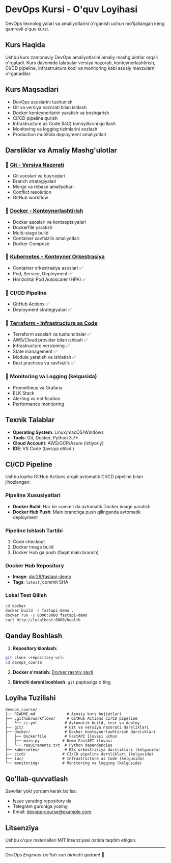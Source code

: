 # DevOps Kursi - O'quv Loyihasi

DevOps texnologiyalari va amaliyotlarini o'rganish uchun mo'ljallangan keng qamrovli o'quv kursi.

## Kurs Haqida

Ushbu kurs zamonaviy DevOps amaliyotlarini amaliy mashg'ulotlar orqali o'rgatadi. Kurs davomida talabalar versiya nazorati, konteynerlashtirish, CI/CD pipeline, infrastruktura kodi va monitoring kabi asosiy mavzularni o'rganadilar.

## Kurs Maqsadlari

- DevOps asoslarini tushunish
- Git va versiya nazorati bilan ishlash
- Docker konteynerlarini yaratish va boshqarish
- CI/CD pipeline qurish
- Infrastructure as Code (IaC) tamoyillarini qo'llash
- Monitoring va logging tizimlarini sozlash
- Production muhitida deployment amaliyotlari

## Darsliklar va Amaliy Mashg'ulotlar

### 📁 [Git - Versiya Nazorati](./git/)
- Git asoslari va buyruqlari
- Branch strategiyalari
- Merge va rebase amaliyotlari
- Conflict resolution
- GitHub workflow

### 📁 [Docker - Konteynerlashtirish](./docker/)
- Docker asoslari va kontseptsiyalari
- Dockerfile yaratish
- Multi-stage build
- Container xavfsizlik amaliyotlari
- Docker Compose

### 📁 [Kubernetes - Konteyner Orkestrasiya](./kubernetes/)
- Container orkestrasiya asoslari ✅
- Pod, Service, Deployment ✅
- Horizontal Pod Autoscaler (HPA) ✅

### 📁 CI/CD Pipeline
- GitHub Actions ✅
- Deployment strategiyalari ✅

### 📁 [Terraform - Infrastructure as Code](./terraform/)
- Terraform asoslari va tushunchalar ✅
- AWS/Cloud provider bilan ishlash ✅
- Infrastructure versioning ✅
- State management ✅
- Module yaratish va ishlatish ✅
- Best practices va xavfsizlik ✅

### 📁 Monitoring va Logging (kelgusida)
- Prometheus va Grafana
- ELK Stack
- Alerting va notification
- Performance monitoring

## Texnik Talablar

- **Operating System**: Linux/macOS/Windows
- **Tools**: Git, Docker, Python 3.7+
- **Cloud Account**: AWS/GCP/Azure (ixtiyoriy)
- **IDE**: VS Code (tavsiya etiladi)

## CI/CD Pipeline

Ushbu loyiha GitHub Actions orqali avtomatik CI/CD pipeline bilan jihozlangan:

### Pipeline Xususiyatlari
- **Docker Build**: Har bir commit da avtomatik Docker image yaratish
- **Docker Hub Push**: Main branchga push qilinganda avtomatik deployment

### Pipeline Ishlash Tartibi
1. Code checkout
2. Docker image build
3. Docker Hub ga push (faqat main branch)

### Docker Hub Repository
- **Image**: [dor28/fastapi-demo](https://hub.docker.com/repository/docker/dor28/fastapi-demo/general)
- **Tags**: `latest`, commit SHA

### Lokal Test Qilish
```bash
cd docker
docker build -t fastapi-demo .
docker run -p 8000:8000 fastapi-demo
curl http://localhost:8000/health
```

## Qanday Boshlash

1. **Repository klonlash:**
```bash
git clone <repository-url>
cd devops_course
```

2. **Docker o'rnatish:** [Docker rasmiy sayti](https://docs.docker.com/get-docker/)

3. **Birinchi darsni boshlash:** `git` papkasiga o'ting

## Loyiha Tuzilishi

```
devops_course/
├── README.md              # Asosiy kurs hujjatlari
├── .github/workflows/     # GitHub Actions CI/CD pipeline
│   └── ci.yml            # Avtomatik build, test va deploy
├── git/                  # Git va versiya nazorati darsliklari
├── docker/               # Docker konteynerlashtirish darsliklari
│   ├── Dockerfile        # FastAPI ilovasi uchun
│   ├── main.py          # Demo FastAPI ilovasi
│   └── requirements.txt  # Python dependencies
├── kubernetes/           # K8s orkestrasiya darsliklari (kelgusida)
├── cicd/                # CI/CD pipeline darsliklari (kelgusida)
├── iac/                 # Infrastructure as Code (kelgusida)
└── monitoring/          # Monitoring va logging (kelgusida)
```

## Qo'llab-quvvatlash

Savollar yoki yordam kerak bo'lsa:
- Issue yarating repository da
- Telegram guruhiga yozing
- Email: devops-course@example.com

## Litsenziya

Ushbu o'quv materiallari MIT litsenziyasi ostida taqdim etilgan.

---

*DevOps Engineer bo'lish sari birinchi qadam!* 🚀